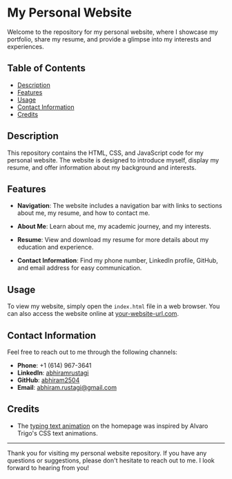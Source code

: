 # My Personal Website

Welcome to the repository for my personal website, where I showcase my portfolio, share my resume, and provide a glimpse into my interests and experiences.

## Table of Contents

- [Description](#description)
- [Features](#features)
- [Usage](#usage)
- [Contact Information](#contact-information)
- [Credits](#credits)

## Description

This repository contains the HTML, CSS, and JavaScript code for my personal website. The website is designed to introduce myself, display my resume, and offer information about my background and interests.

## Features

- **Navigation**: The website includes a navigation bar with links to sections about me, my resume, and how to contact me.

- **About Me**: Learn about me, my academic journey, and my interests.

- **Resume**: View and download my resume for more details about my education and experience.

- **Contact Information**: Find my phone number, LinkedIn profile, GitHub, and email address for easy communication.

## Usage

To view my website, simply open the `index.html` file in a web browser. You can also access the website online at [your-website-url.com](https://your-website-url.com).

## Contact Information

Feel free to reach out to me through the following channels:

- **Phone**: +1 (614) 967-3641
- **LinkedIn**: [abhiramrustagi](https://www.linkedin.com/in/abhiramrustagi/)
- **GitHub**: [abhiram2504](https://github.com/abhiram2504)
- **Email**: [abhiram.rustagi@gmail.com](mailto:abhiram.rustagi@gmail.com)

## Credits

- The [typing text animation](https://alvarotrigo.com/blog/css-text-animations/) on the homepage was inspired by Alvaro Trigo's CSS text animations.

---

Thank you for visiting my personal website repository. If you have any questions or suggestions, please don't hesitate to reach out to me. I look forward to hearing from you!
